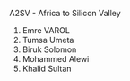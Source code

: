 A2SV - Africa to Silicon Valley
 
1. Emre VAROL
2. Tumsa Umeta
3. Biruk Solomon
4. Mohammed Alewi
5. Khalid Sultan
